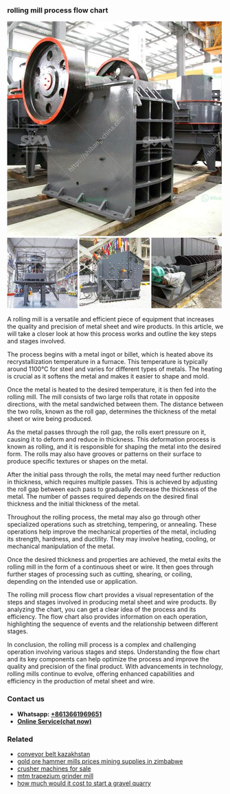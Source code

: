 <h3>rolling mill process flow chart</h3><img src='1708498294.jpg' alt=''><p>A rolling mill is a versatile and efficient piece of equipment that increases the quality and precision of metal sheet and wire products. In this article, we will take a closer look at how this process works and outline the key steps and stages involved.</p><p>The process begins with a metal ingot or billet, which is heated above its recrystallization temperature in a furnace. This temperature is typically around 1100°C for steel and varies for different types of metals. The heating is crucial as it softens the metal and makes it easier to shape and mold.</p><p>Once the metal is heated to the desired temperature, it is then fed into the rolling mill. The mill consists of two large rolls that rotate in opposite directions, with the metal sandwiched between them. The distance between the two rolls, known as the roll gap, determines the thickness of the metal sheet or wire being produced.</p><p>As the metal passes through the roll gap, the rolls exert pressure on it, causing it to deform and reduce in thickness. This deformation process is known as rolling, and it is responsible for shaping the metal into the desired form. The rolls may also have grooves or patterns on their surface to produce specific textures or shapes on the metal.</p><p>After the initial pass through the rolls, the metal may need further reduction in thickness, which requires multiple passes. This is achieved by adjusting the roll gap between each pass to gradually decrease the thickness of the metal. The number of passes required depends on the desired final thickness and the initial thickness of the metal.</p><p>Throughout the rolling process, the metal may also go through other specialized operations such as stretching, tempering, or annealing. These operations help improve the mechanical properties of the metal, including its strength, hardness, and ductility. They may involve heating, cooling, or mechanical manipulation of the metal.</p><p>Once the desired thickness and properties are achieved, the metal exits the rolling mill in the form of a continuous sheet or wire. It then goes through further stages of processing such as cutting, shearing, or coiling, depending on the intended use or application.</p><p>The rolling mill process flow chart provides a visual representation of the steps and stages involved in producing metal sheet and wire products. By analyzing the chart, you can get a clear idea of the process and its efficiency. The flow chart also provides information on each operation, highlighting the sequence of events and the relationship between different stages.</p><p>In conclusion, the rolling mill process is a complex and challenging operation involving various stages and steps. Understanding the flow chart and its key components can help optimize the process and improve the quality and precision of the final product. With advancements in technology, rolling mills continue to evolve, offering enhanced capabilities and efficiency in the production of metal sheet and wire.</p><h3>Contact us</h3><ul><li><strong>Whatsapp:&nbsp;<a href="https://wa.me/8613661969651">+8613661969651</a></strong></li><li><a href="https://swt.shibang-china.com/?git&amp;zhl&amp;rolling mill process flow chart"><strong>Online Service(chat now)</strong></a></li></ul><h3>Related</h3><ul><li><a href='conveyor belt kazakhstan.md'>conveyor belt kazakhstan</a></li><li><a href='gold ore hammer mills prices mining supplies in zimbabwe.md'>gold ore hammer mills prices mining supplies in zimbabwe</a></li><li><a href='crusher machines for sale.md'>crusher machines for sale</a></li><li><a href='mtm trapezium grinder mill.md'>mtm trapezium grinder mill</a></li><li><a href='how much would it cost to start a gravel quarry.md'>how much would it cost to start a gravel quarry</a></li></ul>